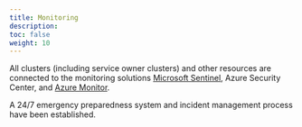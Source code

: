 ```yaml
---
title: Monitoring
description: 
toc: false
weight: 10
---
```


All clusters (including service owner clusters) and other resources are connected
to the monitoring solutions [Microsoft Sentinel](https://azure.microsoft.com/en-us/products/microsoft-sentinel),
Azure Security Center, and [Azure Monitor](https://azure.microsoft.com/en-us/products/monitor).

A 24/7 emergency preparedness system and incident management process have been established.
